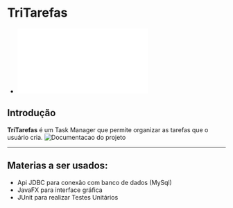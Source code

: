 # TriTarefas
*  ![TriTarefas](/TriTarefas.md)


## Introdução
**TriTarefas** é um Task Manager que permite organizar as tarefas que o usuário cria.
![Documentacao](https://github.com/Miguel0310/TriTarefas/wiki/Documentacao-de-TriTarefas) do projeto

***
## Materias a ser usados: 
* Api JDBC para conexão com banco de dados (MySql)
* JavaFX para interface gráfica
* JUnit para realizar Testes Unitários
